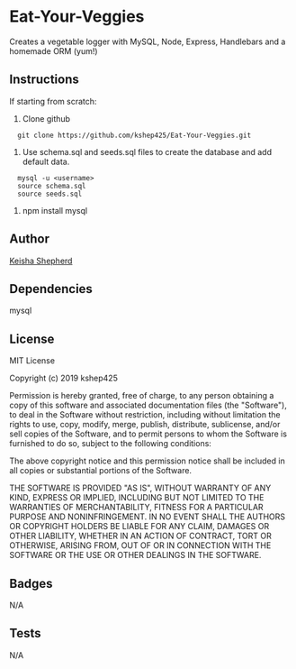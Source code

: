 # Eat-Your-Veggies
Creates a vegetable logger with MySQL, Node, Express, Handlebars and a homemade ORM (yum!)

## Instructions
If starting from scratch:
  1. Clone github
  ```
    git clone https://github.com/kshep425/Eat-Your-Veggies.git
  ```
  1. Use schema.sql and seeds.sql files to create the database and add default data.
  ```
    mysql -u <username>
    source schema.sql
    source seeds.sql
  ```
  1. npm install mysql


## Author
[Keisha Shepherd](https://github.com/kshep425/)

## Dependencies
mysql

## License
MIT License

Copyright (c) 2019 kshep425

Permission is hereby granted, free of charge, to any person obtaining a copy
of this software and associated documentation files (the "Software"), to deal
in the Software without restriction, including without limitation the rights
to use, copy, modify, merge, publish, distribute, sublicense, and/or sell
copies of the Software, and to permit persons to whom the Software is
furnished to do so, subject to the following conditions:

The above copyright notice and this permission notice shall be included in all
copies or substantial portions of the Software.

THE SOFTWARE IS PROVIDED "AS IS", WITHOUT WARRANTY OF ANY KIND, EXPRESS OR
IMPLIED, INCLUDING BUT NOT LIMITED TO THE WARRANTIES OF MERCHANTABILITY,
FITNESS FOR A PARTICULAR PURPOSE AND NONINFRINGEMENT. IN NO EVENT SHALL THE
AUTHORS OR COPYRIGHT HOLDERS BE LIABLE FOR ANY CLAIM, DAMAGES OR OTHER
LIABILITY, WHETHER IN AN ACTION OF CONTRACT, TORT OR OTHERWISE, ARISING FROM,
OUT OF OR IN CONNECTION WITH THE SOFTWARE OR THE USE OR OTHER DEALINGS IN THE
SOFTWARE.

## Badges
N/A

## Tests
N/A